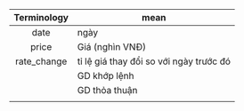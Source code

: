 
|Terminology|mean|
|:---------:|----|
|date|ngày|
|price|Giá (nghìn VNĐ)|
|rate_change|tỉ lệ giá thay đổi so với ngày trước đó|
||GD khớp lệnh|
||GD thỏa thuận|
|||